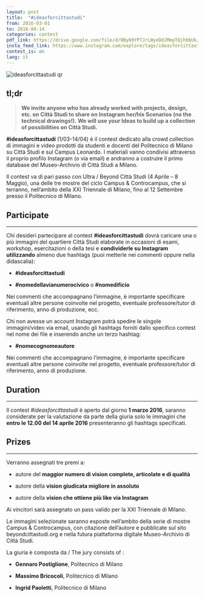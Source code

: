 ```yaml
---
layout: post
title:  "#ideasforcittastudi"
from: 2016-03-01
to: 2016-04-14
categories: contest
pdf_link: https://drive.google.com/file/d/0By69YP7JrLWyeDdJMmpTQjh6bUk/view?usp=sharing
insta_feed_link: https://www.instagram.com/explore/tags/ideasforcittastudi
contest_is: on
lang: it
---
```



![ideasforcittastudi qr]({{site.baseurl}}/assets/i/beyondcittastudi_org-contest-ideasforcittastudi.png)


tl;dr
---

>**We invite anyone who has already worked with projects, design, etc. on Città Studi to share on Instagram her/his Scenarios (no the technical drawings!).**
>**We will use your Ideas to build up a collection of possibilities on Città Studi.**

**#ideasforcittastudi**  (1/03-14/04) è il contest dedicato alla crowd collection di immagini e video prodotti da studenti e docenti del Politecnico di Milano su Città Studi e sul Campus Leonardo. I materiali vanno condivisi attraverso il proprio profilo Instagram (o via email) e andranno a costruire il primo database del Museo-Archivio di Città Studi a Milano.

Il contest va di pari passo con Ultra / Beyond Città Studi (4 Aprile – 8 Maggio), una delle tre mostre del ciclo Campus & Controcampus, che si terranno, nell’ambito della XXI Triennale di Milano, fino al 12 Settembre presso il Politecnico di Milano.

Participate
---
-----

Chi desideri partecipare al contest **#ideasforcittastudi** dovrà caricare una o più immagini del quartiere Città Studi elaborate in occasioni di esami, workshop, esercitazioni o della tesi e **condividerle su Instagram utilizzando** almeno due hashtags (puoi metterle nei commenti oppure nella didascalia):

- **#ideasforcittastudi**

- **#nomedellavianumerocivico** o **#nomedificio**

Nei commenti che accompagnano l’immagine, è importante specificare eventuali altre persone coinvolte nel progetto, eventuale professore/tutor di riferimento, anno di produzione, ecc.

Chi non avesse un account Instagram potrà spedire le singole immagini/video via email, usando gli hashtags forniti dallo specifico contest nel nome dei file e inserendo anche un terzo hashtag:

- **#nomecognomeautore**

Nei commenti che accompagnano l’immagine, è importante specificare eventuali altre persone coinvolte nel progetto, eventuale professore/tutor di riferimento, anno di produzione.

Duration
---
-----

Il contest _#ideasforcittastudi_ è aperto dal giorno **1 marzo 2016**, saranno considerate per la valutazione da parte della giuria solo le immagini che **entro le 12.00 del 14 aprile 2016** presenteranno gli hashtags specificati.


Prizes
---
-----

Verranno assegnati tre premi a:

- autore del **maggior numero di vision complete, articolate e di qualità**

- autore della **vision giudicata migliore in assoluto**

- autore della **vision che ottiene più like via Instagram**

Ai vincitori sarà assegnato un pass valido per la XXI Triennale di Milano.

Le immagini selezionate saranno esposte nell’ambito della serie di mostre Campus & Controcampus, con citazione dell’autore e pubblicate sul sito beyondcittastudi.org e nella futura piattaforma digitale Museo-Archivio di Città Studi.

La giuria è composta da / The jury consists of :

- **Gennaro Postiglione**, Politecnico di Milano

- **Massimo Bricocoli**, Politecnico di Milano

- **Ingrid Paoletti**, Politecnico di Milano
